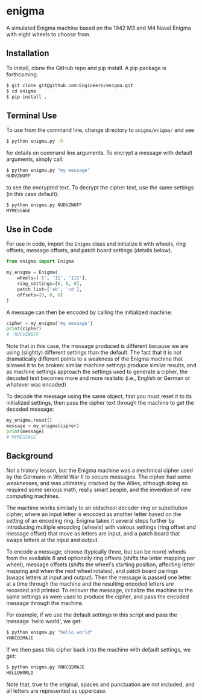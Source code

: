 # enigma
A simulated Enigma machine based on the 1942 M3 and M4 Naval Enigma with eight
wheels to choose from.

## Installation
To install, clone the GitHub repo and pip install. A pip package is forthcoming.

```bash
$ git clone git@github.com:Engineero/enigma.git
$ cd enigma
$ pip install .
```

## Terminal Use
To use from the command line, change directory to `enigma/enigma/` and see

```bash
$ python enigma.py -h
```

for details on command line arguments. To encrypt a message with default
arguments, simply call:

```bash
$ python enigma.py "my message"
NUDVZWUFF
```

to see the encrypted text. To decrypt the cipher text, use the same settings
(in this case default):

```bash
$ python enigma.py NUDVZWUFF
MYMESSAGE
```

## Use in Code
For use in code, import the `Enigma` class and initialize it with wheels,
ring offsets, message offsets, and patch board settings (details below).

```python
from enigma import Enigma

my_enigma = Enigma(
    wheels=['I', 'II', 'III'],
    ring_settings=[0, 0, 0],
    patch_list=['ab', 'cd'],
    offsets=[0, 0, 0]
)
```

A message can then be encoded by calling the initialized machine:

```python
cipher = my_enigma('my message')
print(cipher)
# 'NUCVZWSFF'
```

Note that in this case, the message produced is different because we are using
(slightly) different settings than the default. The fact that it is not
dramatically different points to a weakness of the Enigma machine that allowed
it to be broken: similar machine settings produce similar results, and as
machine settings approach the settings used to generate a cipher, the decoded
text becomes more and more realistic (i.e., English or German or whatever was
encoded)

To decode the message using the same object, first you must reset it to its
initialized settings, then pass the cipher text through the machine to get
the decoded message:

```python
my_enigma.reset()
message = my_enigma(cipher)
print(message)
# MYMESSAGE
```

## Background
Not a history lesson, but the Enigma machine was a mechnical cipher used by
the Germans in World War II to secure messages. The cipher had some weaknesses,
and was ultimately cracked by the Allies, although doing so required some
serious math, really smart people, and the invention of new computing machines.

The machine works simliarly to an oldschool decoder ring or substitution cipher,
where an input letter is encoded as another letter based on the setting of an
encoding ring. Enigma takes it several steps further by introducing multiple
encoding (wheels) with vairous settings (ring offset and message offset) that
move as letters are input, and a patch board that swaps letters at the input and
output.

To encode a message, choose (typically three, but can be more) wheels from the
available 8 and optionally ring offsets (shifts the letter mapping per wheel),
message offsets (shifts the wheel's starting position, affecting letter
mapping and when the next wheel rotates), and patch board pairings (swaps
letters at input and output). Then the message is passed one letter at a time
through the machine and the resulting encoded letters are recorded and printed.
To recover the message, initialize the machine to the same settings as were used
to produce the cipher, and pass the encoded message through the machine.

For example, if we use the default settings in this script and pass the message
'hello world', we get:

```bash
$ python enigma.py "hello world"
YNKCQSMAJE
```

If we then pass this cipher back into the machine with default settings, we get:

```bash
$ python enigma.py YNKCQSMAJE
HELLOWORLD
```

Note that, true to the original, spaces and punctuation are not included, and
all letters are represented as uppercase.